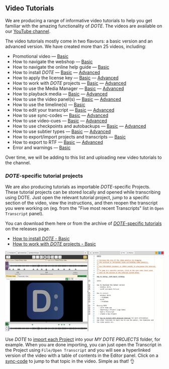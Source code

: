 ## Video Tutorials

We are producing a range of informative video tutorials to help you get familiar with the amazing functionality of _DOTE_.
The videos are available on our [YouTube channel](#).

The video tutorials mostly come in two flavours: a basic version and an advanced version.
We have created more than 25 videos, including:

- Promotional video — [Basic]()
- How to navigate the webshop — [Basic]()
- How to navigate the online help guide — [Basic]()
- How to install _DOTE_ — [Basic]() — [Advanced]()
- How to apply the license key — [Basic]() — [Advanced]()
- How to work with _DOTE_ projects — [Basic]() — [Advanced]()
- How to use the Media Manager  — [Basic]() — [Advanced]()
- How to playback media — [Basic]() — [Advanced]()
- How to use the video panel(s) — [Basic]() — [Advanced]()
- How to use the timeline(s) — [Basic]()
- How to edit your transcript — [Basic]() — [Advanced]()
- How to use sync-codes — [Basic]() — [Advanced]()
- How to use video-cues — [Basic]() — [Advanced]()
- How to use checkpoints and autobackups — [Basic]() — [Advanced]()
- How to use subtier types — [Basic]() — [Advanced]()
- How to export/import projects and transcripts — [Basic]()
- How to export to RTF — [Basic]() — [Advanced]()
- Error and warnings — [Basic]()

Over time, we will be adding to this list and uploading new video tutorials to the channel.

### _DOTE_-specific tutorial projects

We are also producing tutorials as importable _DOTE_-specific Projects.
These tutorial projects can be stored locally and opened while transcribing using DOTE.
Just open the relevant tutorial project, jump to a specific section of the video, view the instructions, and then reopen the transcript you were working on (eg. from the "Five most recent Transcripts" list in `Open Transcript` panel).

You can download them here or from the archive of [_DOTE_-specific tutorials](<https://github.com/BigSoftVideo/DOTE/releases>) on the releases page.

- [How to install _DOTE_ - Basic]()
- [How to work with _DOTE_ projects - Basic]()

[![DOTE Tutorial](images/tutorials/dote-tutorial.png)](images/tutorials/dote-tutorial.png)

Use _DOTE_ to [import each Project](import.md) into your _MY DOTE PROJECTS_ folder, for example.
When you are done importing, you can just open the Transcript in the Project using `File/Open Transcript` and you will see a hyperlinked version of the video with a table of contents in the Editor panel.
Click on a [sync-code](sync-code.md) to jump to that topic in the video.
Simple as that! 👌
